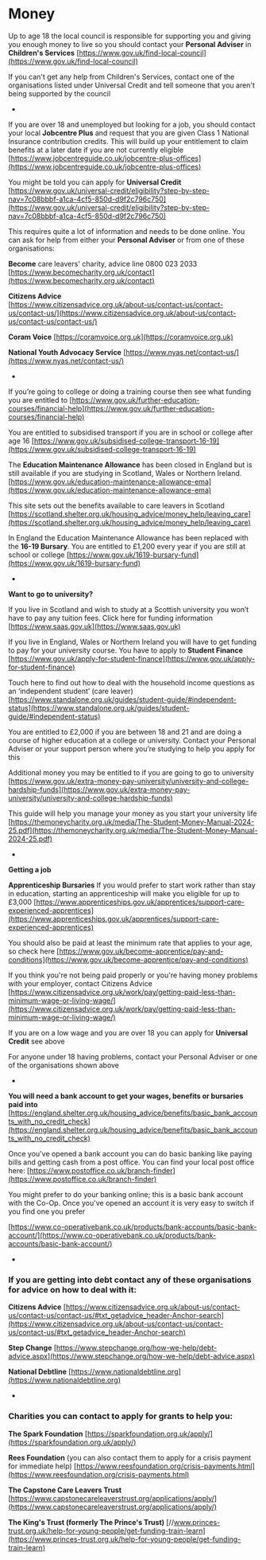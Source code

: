 
# Money

Up to age 18 the local council is responsible for supporting you and giving you enough money to live so you should contact your **Personal Adviser** in **Children's Services** 
[https://www.gov.uk/find-local-council](https://www.gov.uk/find-local-council)

If you can't get any help from Children's Services, contact one of the organisations listed under Universal Credit and tell someone that you aren't being supported by the council

*

If you are over 18 and unemployed but looking for a job, you should contact your local **Jobcentre Plus** and request that you are given Class 1 National Insurance contribution credits. This will build up your entitlement to claim benefits at a later date if you are not currently eligible
[https://www.jobcentreguide.co.uk/jobcentre-plus-offices](https://www.jobcentreguide.co.uk/jobcentre-plus-offices)

You might be told you can apply for **Universal Credit** 
[https://www.gov.uk/universal-credit/eligibility?step-by-step-nav=7c08bbbf-a1ca-4cf5-850d-d9f2c796c750](https://www.gov.uk/universal-credit/eligibility?step-by-step-nav=7c08bbbf-a1ca-4cf5-850d-d9f2c796c750)

This requires quite a lot of information and needs to be done online. You can ask for help from either your **Personal Adviser** or from one of these organisations:

**Become** care leavers' charity, advice line 0800 023 2033 [https://www.becomecharity.org.uk/contact](https://www.becomecharity.org.uk/contact)

**Citizens Advice**  
[https://www.citizensadvice.org.uk/about-us/contact-us/contact-us/contact-us/](https://www.citizensadvice.org.uk/about-us/contact-us/contact-us/contact-us/)

**Coram Voice**
[https://coramvoice.org.uk](https://coramvoice.org.uk)

**National Youth Advocacy Service**
[https://www.nyas.net/contact-us/](https://www.nyas.net/contact-us/)


*

If you’re going to college or doing a training course then see what funding you are entitled to
[https://www.gov.uk/further-education-courses/financial-help](https://www.gov.uk/further-education-courses/financial-help)

You are entitled to subsidised transport if you are in school or college
after age 16
[https://www.gov.uk/subsidised-college-transport-16-19](https://www.gov.uk/subsidised-college-transport-16-19)
 
The **Education Maintenance Allowance** has been closed in England but is still available if you are studying in Scotland, Wales or Northern Ireland. 
[https://www.gov.uk/education-maintenance-allowance-ema](https://www.gov.uk/education-maintenance-allowance-ema)

This site sets out the benefits available to care leavers in Scotland [https://scotland.shelter.org.uk/housing_advice/money_help/leaving_care](https://scotland.shelter.org.uk/housing_advice/money_help/leaving_care)


In England the Education Maintenance Allowance has been replaced with the **16-19 Bursary**. You are entitled to £1,200 every year if you are still at school or college
[https://www.gov.uk/1619-bursary-fund](https://www.gov.uk/1619-bursary-fund)




*

**Want to go to university?**

If you live in Scotland and wish to study at a Scottish university you won’t have to pay any tuition fees. Click here for funding information
[https://www.saas.gov.uk](https://www.saas.gov.uk)

If you live in England, Wales or Northern Ireland you will have to get funding to pay for your university course. You have to apply to **Student Finance**
[https://www.gov.uk/apply-for-student-finance](https://www.gov.uk/apply-for-student-finance)

Touch here to find out how to deal with the household income questions as an ‘independent student’ (care leaver)
[https://www.standalone.org.uk/guides/student-guide/#independent-status](https://www.standalone.org.uk/guides/student-guide/#independent-status)

You are entitled to £2,000 if you are between 18 and 21 and are doing a course of higher education at a college or university. Contact your Personal Adviser or your support person where you’re studying to help you apply for this

Additional money you may be entitled to if you are going to go to university
[https://www.gov.uk/extra-money-pay-university/university-and-college-hardship-funds](https://www.gov.uk/extra-money-pay-university/university-and-college-hardship-funds)

This guide will help you manage your money as you start your university life [https://themoneycharity.org.uk/media/The-Student-Money-Manual-2024-25.pdf](https://themoneycharity.org.uk/media/The-Student-Money-Manual-2024-25.pdf)


*


**Getting a job**


**Apprenticeship Bursaries**
If you would prefer to start work rather than stay in education, starting an apprenticeship will make you eligible for up to £3,000
[https://www.apprenticeships.gov.uk/apprentices/support-care-experienced-apprentices](https://www.apprenticeships.gov.uk/apprentices/support-care-experienced-apprentices)

You should also be paid at least the minimum rate that applies to your age, so check here
[https://www.gov.uk/become-apprentice/pay-and-conditions](https://www.gov.uk/become-apprentice/pay-and-conditions)

If you think you're not being paid properly or you're having money problems with your employer, contact Citizens Advice [https://www.citizensadvice.org.uk/work/pay/getting-paid-less-than-minimum-wage-or-living-wage/](https://www.citizensadvice.org.uk/work/pay/getting-paid-less-than-minimum-wage-or-living-wage/)

If you are on a low wage and you are over 18 you can apply for **Universal Credit** see above

For anyone under 18 having problems, contact your Personal Adviser or one of the organisations shown above


*


**You will need a bank account to get your wages, benefits or bursaries paid into**
[https://england.shelter.org.uk/housing_advice/benefits/basic_bank_accounts_with_no_credit_check](https://england.shelter.org.uk/housing_advice/benefits/basic_bank_accounts_with_no_credit_check)

Once you've opened a bank account you can do basic banking like paying bills and getting cash from a post office. You can find your local post office here:
[https://www.postoffice.co.uk/branch-finder](https://www.postoffice.co.uk/branch-finder)


You might prefer to do your banking online; this is a basic bank account with the Co-Op. Once you've opened an account it is very easy to switch if you find one you prefer

[https://www.co-operativebank.co.uk/products/bank-accounts/basic-bank-account/](https://www.co-operativebank.co.uk/products/bank-accounts/basic-bank-account/)


*


### If you are getting into debt contact any of these organisations for advice on how to deal with it:

**Citizens Advice**
[https://www.citizensadvice.org.uk/about-us/contact-us/contact-us/contact-us/#txt_getadvice_header-Anchor-search](https://www.citizensadvice.org.uk/about-us/contact-us/contact-us/contact-us/#txt_getadvice_header-Anchor-search)

**Step Change**
[https://www.stepchange.org/how-we-help/debt-advice.aspx](https://www.stepchange.org/how-we-help/debt-advice.aspx)

**National Debtline**
[https://www.nationaldebtline.org](https://www.nationaldebtline.org)


*


### Charities you can contact to apply for grants to help you:

**The Spark Foundation**
[https://sparkfoundation.org.uk/apply/](https://sparkfoundation.org.uk/apply/)

**Rees Foundation** (you can also contact them to apply for a crisis payment for immediate help)
[https://www.reesfoundation.org/crisis-payments.html](https://www.reesfoundation.org/crisis-payments.html)

**The Capstone Care Leavers Trust**
[https://www.capstonecareleaverstrust.org/applications/apply/](https://www.capstonecareleaverstrust.org/applications/apply/)

**The King's Trust (formerly The Prince's Trust)**
[//www.princes-trust.org.uk/help-for-young-people/get-funding-train-learn](https://www.princes-trust.org.uk/help-for-young-people/get-funding-train-learn)



